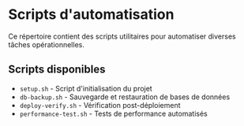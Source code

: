 # Scripts d'automatisation

Ce répertoire contient des scripts utilitaires pour automatiser diverses tâches opérationnelles.

## Scripts disponibles

- `setup.sh` - Script d'initialisation du projet
- `db-backup.sh` - Sauvegarde et restauration de bases de données
- `deploy-verify.sh` - Vérification post-déploiement
- `performance-test.sh` - Tests de performance automatisés